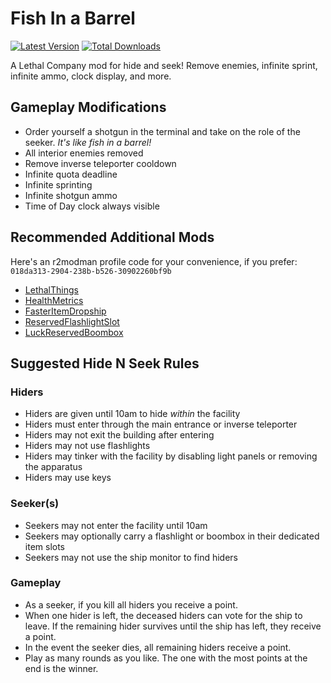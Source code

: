 # Fish In a Barrel

[![Latest Version](https://img.shields.io/thunderstore/v/JaredIsCoding/FishInABarrel?logo=thunderstore&logoColor=white)](https://thunderstore.io/c/lethal-company/p/JaredIsCoding/FishInABarrel)
[![Total Downloads](https://img.shields.io/thunderstore/dt/JaredIsCoding/FishInABarrel?logo=thunderstore&logoColor=white)](https://thunderstore.io/c/lethal-company/p/JaredIsCoding/FishInABarrel)

A Lethal Company mod for hide and seek! Remove enemies, infinite sprint, infinite ammo, clock display, and more.

## Gameplay Modifications
- Order yourself a shotgun in the terminal and take on the role of the seeker. *It's like fish in a barrel!*
- All interior enemies removed
- Remove inverse teleporter cooldown
- Infinite quota deadline
- Infinite sprinting
- Infinite shotgun ammo
- Time of Day clock always visible

## Recommended Additional Mods

Here's an r2modman profile code for your convenience, if you prefer: `018da313-2904-238b-b526-30902260bf9b`

- [LethalThings](https://thunderstore.io/c/lethal-company/p/Evaisa/LethalThings/)
- [HealthMetrics](https://thunderstore.io/c/lethal-company/p/matsuura/HealthMetrics/)
- [FasterItemDropship](https://thunderstore.io/c/lethal-company/p/FlipMods/FasterItemDropship/)
- [ReservedFlashlightSlot](https://thunderstore.io/c/lethal-company/p/FlipMods/ReservedFlashlightSlot/)
- [LuckReservedBoombox](https://thunderstore.io/c/lethal-company/p/Luck/LuckReservedBoombox/)

## Suggested Hide N Seek Rules

### Hiders
- Hiders are given until 10am to hide *within* the facility
- Hiders must enter through the main entrance or inverse teleporter
- Hiders may not exit the building after entering
- Hiders may not use flashlights
- Hiders may tinker with the facility by disabling light panels or removing the apparatus
- Hiders may use keys

### Seeker(s)
- Seekers may not enter the facility until 10am
- Seekers may optionally carry a flashlight or boombox in their dedicated item slots
- Seekers may not use the ship monitor to find hiders

### Gameplay
- As a seeker, if you kill all hiders you receive a point.
- When one hider is left, the deceased hiders can vote for the ship to leave. If the remaining hider survives until the ship has left, they receive a point.
- In the event the seeker dies, all remaining hiders receive a point.
- Play as many rounds as you like. The one with the most points at the end is the winner.